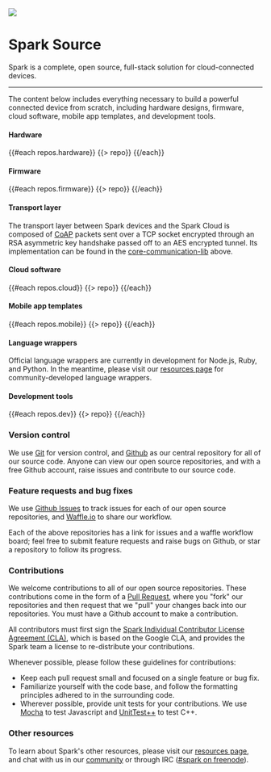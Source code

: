 <img class="spark-stack" src="https://s3.amazonaws.com/spark-website/spark-stack.png">

# Spark Source

Spark is a complete, open source, full-stack solution for cloud-connected devices.

---

The content below includes everything necessary to build a powerful connected device from scratch, including hardware designs, firmware, cloud software, mobile app templates, and development tools.

#### Hardware

{{#each repos.hardware}}
  {{> repo}}
{{/each}}

#### Firmware

{{#each repos.firmware}}
  {{> repo}}
{{/each}}

#### Transport layer

The transport layer between Spark devices and the Spark Cloud is composed of [CoAP](https://tools.ietf.org/html/draft-ietf-core-coap-18) packets sent over a TCP socket encrypted through an RSA asymmetric key handshake passed off to an AES encrypted tunnel. Its implementation can be found in the [core-communication-lib](https://www.github.com/spark/core-communication-lib) above.

#### Cloud software

{{#each repos.cloud}}
  {{> repo}}
{{/each}}

#### Mobile app templates

{{#each repos.mobile}}
  {{> repo}}
{{/each}}

#### Language wrappers

Official language wrappers are currently in development for Node.js, Ruby, and Python. In the meantime, please visit our [resources page](https://www.spark.io/resources) for community-developed language wrappers.

#### Development tools

{{#each repos.dev}}
  {{> repo}}
{{/each}}

### Version control

We use [Git](http://git-scm.com/) for version control, and [Github](http://www.github.com) as our central repository for all of our source code. Anyone can view our open source repositories, and with a free Github account, raise issues and contribute to our source code.

### Feature requests and bug fixes

We use [Github Issues](https://github.com/features) to track issues for each of our open source repositories, and [Waffle.io](https://waffle.io/) to share our workflow.

Each of the above repositories has a link for issues and a waffle workflow board; feel free to submit feature requests and raise bugs on Github, or star a repository to follow its progress.

### Contributions

We welcome contributions to all of our open source repositories. These contributions come in the form of a [Pull Request](https://help.github.com/articles/using-pull-requests), where you "fork" our repositories and then request that we "pull" your changes back into our repositories. You must have a Github account to make a contribution.

All contributors must first sign the [Spark Individual Contributor License Agreement (CLA)](https://docs.google.com/a/spark.io/forms/d/1_2P-vRKGUFg5bmpcKLHO_qNZWGi5HKYnfrrkd-sbZoA/viewform), which is based on the Google CLA, and provides the Spark team a license to re-distribute your contributions.

Whenever possible, please follow these guidelines for contributions:

- Keep each pull request small and focused on a single feature or bug fix.
- Familiarize yourself with the code base, and follow the formatting principles adhered to in the surrounding code.
- Wherever possible, provide unit tests for your contributions. We use [Mocha](http://visionmedia.github.io/mocha/) to test Javascript and [UnitTest++](http://unittest-cpp.sourceforge.net/) to test C++.

### Other resources

To learn about Spark's other resources, please visit our [resources page](https://www.spark.io/resources), and chat with us in our [community](https://community.spark.io) or through IRC ([#spark on freenode](https://webchat.freenode.net/?channels=%23spark)).
